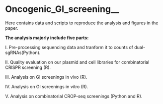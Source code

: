 # Oncogenic_GI_screening__
Here contains data and scripts to reproduce the analysis and figures in the paper.

**The analysis majorly include five parts:**

I. Pre-processing sequencing data and tranform it to counts of dual-sgRNAs(Python).

II. Quality evaluation on our plasmid and cell libraries for combinatorial CRISPR screening (R).

III. Analysis on GI screenings in vivo (R).

IV. Analysis on GI screenings in vitro (R).

V. Analysis on combinatorial CROP-seq screenings (Python and R).

